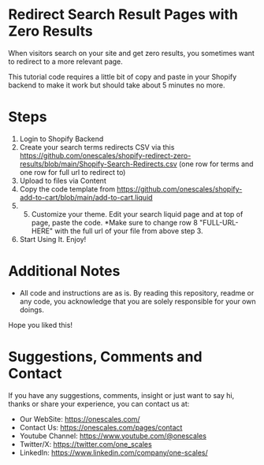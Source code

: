 # Redirect Search Result Pages with Zero Results
When visitors search on your site and get zero results, you sometimes want to redirect to a more relevant page. 

This tutorial code requires a little bit of copy and paste in your Shopify backend to make it work but should take about 5 minutes no more.

# Steps

1. Login to Shopify Backend
2. Create your search terms redirects CSV via this https://github.com/onescales/shopify-redirect-zero-results/blob/main/Shopify-Search-Redirects.csv (one row for terms and one row for full url to redirect to)
3. Upload to files via Content
4. Copy the code template from https://github.com/onescales/shopify-add-to-cart/blob/main/add-to-cart.liquid
5. 5. Customize your theme. Edit your search liquid page and at top of page, paste the code. *Make sure to change row 8 "FULL-URL-HERE" with the full url of your file from above step 3.
6. Start Using It. Enjoy!

# Additional Notes
- All code and instructions are as is. By reading this repository, readme or any code, you acknowledge that you are solely responsible for your own doings.

Hope you liked this!

# Suggestions, Comments and Contact
If you have any suggestions, comments, insight or just want to say hi, thanks or share your experience, you can contact us at:
- Our WebSite: https://onescales.com/
- Contact Us: https://onescales.com/pages/contact
- Youtube Channel: https://www.youtube.com/@onescales
- Twitter/X: https://twitter.com/one_scales
- LinkedIn: https://www.linkedin.com/company/one-scales/






